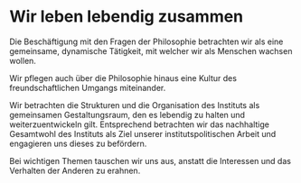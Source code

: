 <!--
   NAME - The NAME of this project is:
ethos

  FILE - The FILENAME of the current file is:
/v3a5.md

  CREATION - This project was CREATED on:
2017-01-28-16:15:00 UTC

  MODIFICATION - This project was last MODIFIED on:
2017-01-28-16:15:00 UTC

  VERSION - The current VERSION of this project is:
<git-commit-hash>-2017-01-28-16:15:00 UTC

  CREATOR(S) - This project was CREATED by:
Michael Czechowski, Martin Maga

  CONTACT - You can CONTACT the creator(s) or developer(s) of this project at:
E-Mail: mail@martinmaga.de

  COPYRIGHT - The COPYRIGHT holder of this project is:
COPYRIGHT (c) 2016 Martin Maga

  LICENSE - This project is LICENSED under the following license:
Martin Maga 2016 CC BY-SA 4.0 https://creativecommons.org

  SUBFILE – This is a SUBFILE! For more INFORMATION on this project go to:
/README.md
-->
# Wir leben lebendig zusammen

Die Beschäftigung mit den Fragen der Philosophie betrachten wir als eine gemeinsame, dynamische Tätigkeit, mit welcher wir als Menschen wachsen wollen.

Wir pflegen auch über die Philosophie hinaus eine Kultur des freundschaftlichen Umgangs miteinander.

Wir betrachten die Strukturen und die Organisation des Instituts als gemeinsamen Gestaltungsraum, den es lebendig zu halten und weiterzuentwickeln gilt.
Entsprechend betrachten wir das nachhaltige Gesamtwohl des Instituts als Ziel unserer institutspolitischen Arbeit und engagieren uns dieses zu befördern.

Bei wichtigen Themen tauschen wir uns aus, anstatt die Interessen und das Verhalten der Anderen zu erahnen.
